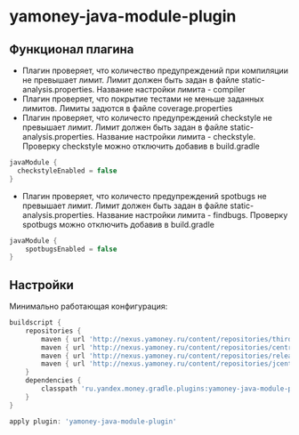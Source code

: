 # yamoney-java-module-plugin

## Функционал плагина
- Плагин проверяет, что количество предупреждений при компиляции не превышает лимит. 
  Лимит должен быть задан в файле static-analysis.properties. Название настройки лимита - compiler
- Плагин проверяет, что покрытие тестами не меньше заданных лимитов.
  Лимиты задются в файле coverage.properties
- Плагин проверяет, что количесто предупреждений checkstyle не превышает лимит.
  Лимит должен быть задан в файле static-analysis.properties. Название настройки лимита - checkstyle.
  Проверку checkstyle можно отключить добавив в build.gradle
```groovy
javaModule {
  checkstyleEnabled = false
}
```
- Плагин проверяет, что количесто предупреждений spotbugs не превышает лимит.
  Лимит должен быть задан в файле static-analysis.properties. Название настройки лимита - findbugs.
  Проверку spotbugs можно отключить добавив в build.gradle
```groovy
javaModule {
    spotbugsEnabled = false
}
```
## Настройки
Минимально работающая конфигурация:
```groovy
buildscript {
    repositories {
        maven { url 'http://nexus.yamoney.ru/content/repositories/thirdparty/' }
        maven { url 'http://nexus.yamoney.ru/content/repositories/central/' }
        maven { url 'http://nexus.yamoney.ru/content/repositories/releases/' }
        maven { url 'http://nexus.yamoney.ru/content/repositories/jcenter.bintray.com/' }
    }
    dependencies {
        classpath 'ru.yandex.money.gradle.plugins:yamoney-java-module-plugin:1.+'
    }
}

apply plugin: 'yamoney-java-module-plugin'

```
